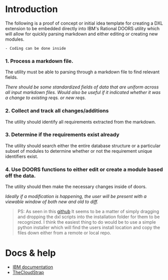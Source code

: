 # Introduction
The following is a proof of concept or initial idea template for creating a DXL extension to be embedded directly into IBM's Rational DOORS utility which will allow for quickly parsing markdown and either editing or creating new modules. 

`- Coding can be done inside `

### 1. Process a markdown file. 
The utility must be able to parsing through a markdown file to find relevant fields. 

*There should be some standardized fields of data that are uniform across all input markdown files. Would also be useful if it indicated whether it was a change to existing reqs. or new reqs.*

### 2. Collect and track all changes/additions 

The utility should identify all requirements extracted from the markdown. 

### 3. Determine if the requirements exist already

The utility should search either the entire database structure or a particular subset of modules to determine whether or not the requirement unique identifiers exist. 

### 4. Use DOORS functions to either edit or create a module based off the data. 

The utility should then make the necessary changes inside of doors. 

*Ideally if a modification is happening, the user will be present with a viewable window of both new and old to diff.*


> PS: 
As seen in this [github](https://github.com/Mavrikant/DOORS-DXL-Scripts/tree/main "Open github") It seems to be a matter of simply dragging and dropping the dxl scripts into the installation folder for them to be recognized. I think the easiest thing to do would be to use a simple python installer which will find the users install location and copy the files down either from a remote or local repo. 


# Docs & help
* [IBM documentation](https://www.ibm.com/docs/en/engineering-lifecycle-management-suite/doors/9.7.0?topic=dxl-library)
* [TheCloudStrap](https://thecloudstrap.com/doors-dxl-tutorial-part-1/)